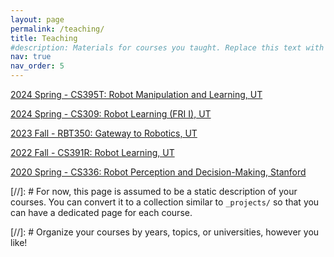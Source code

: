 ```yaml
---
layout: page
permalink: /teaching/
title: Teaching
#description: Materials for courses you taught. Replace this text with your description.
nav: true
nav_order: 5
---
```


[2024 Spring - CS395T: Robot Manipulation and Learning, UT](https://www.cs.utexas.edu/~robertom/cs395t_spring2024/index.html)

[2024 Spring - CS309: Robot Learning (FRI I), UT](https://www.cs.utexas.edu/~abba/fri-robot-learning/)

[2023 Fall - RBT350: Gateway to Robotics, UT](https://www.cs.utexas.edu/~robertom/rbt350_fall2023/)

[2022 Fall - CS391R: Robot Learning, UT](https://www.cs.utexas.edu/~robertom/cs391r_fall2022/)

[2020 Spring - CS336: Robot Perception and Decision-Making, Stanford](http://cs336.stanford.edu/)

[//]: # For now, this page is assumed to be a static description of your courses. You can convert it to a collection similar to `_projects/` so that you can have a dedicated page for each course.

[//]: # Organize your courses by years, topics, or universities, however you like!
